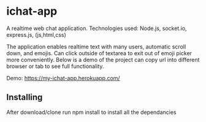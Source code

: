 # ichat-app
 
 
 A realtime web chat application. Technologies used: Node.js, socket.io, express.js, (js,html,css)
 
 The application enables realtime text with many users, automatic scroll down, and emojis. Can click outside of textarea to exit out of emoji picker more conveniently.
 Below is a demo of the project can copy url into different browser or tab to see full functionality.
 
 Demo: https://my-ichat-app.herokuapp.com/
 
 ## Installing 
 
 After download/clone run npm install to install all the dependancies
 
 
